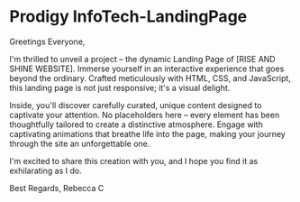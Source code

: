 # Prodigy InfoTech-LandingPage
Greetings Everyone,

I'm thrilled to unveil a project  – the dynamic Landing Page of [RISE AND SHINE WEBSITE]. Immerse yourself in an interactive experience that goes beyond the ordinary. Crafted meticulously with HTML, CSS, and JavaScript, this landing page is not just responsive; it's a visual delight.

Inside, you'll discover carefully curated, unique content designed to captivate your attention. No placeholders here – every element has been thoughtfully tailored to create a distinctive atmosphere. Engage with captivating animations that breathe life into the page, making your journey through the site an unforgettable one.

I'm excited to share this creation with you, and I hope you find it as exhilarating as I do.

Best Regards,
Rebecca C
